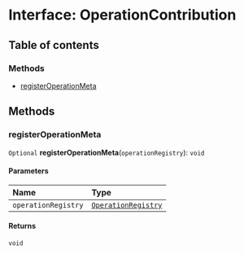 # Interface: OperationContribution

## Table of contents

### Methods

* [registerOperationMeta](/auto-docs/fixed-layout-editor/interfaces/OperationContribution.md#registeroperationmeta)

## Methods

### registerOperationMeta

`Optional` **registerOperationMeta**(`operationRegistry`): `void`

#### Parameters

| Name | Type |
| :------ | :------ |
| `operationRegistry` | [`OperationRegistry`](/auto-docs/fixed-layout-editor/classes/OperationRegistry.md) |

#### Returns

`void`
